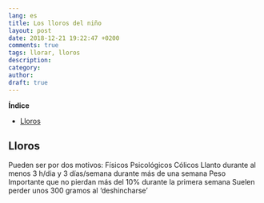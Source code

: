 ```yaml
---
lang: es
title: Los lloros del niño
layout: post
date: 2018-12-21 19:22:47 +0200
comments: true
tags: llorar, lloros
description:
category:
author:
draft: true
---
```

**Índice**
<!-- TOC depthFrom:1 insertAnchor:true orderedList:true -->

- [Lloros](#lloros)

<!-- /TOC -->







<a id="markdown-lloros" name="lloros"></a>
## Lloros
Pueden ser por dos motivos:
Físicos
Psicológicos
Cólicos
Llanto durante al menos 3 h/dia y 3 días/semana durante más de una semana
Peso
Importante que no pierdan más del 10% durante la primera semana
Suelen perder unos 300 gramos al ‘deshincharse’